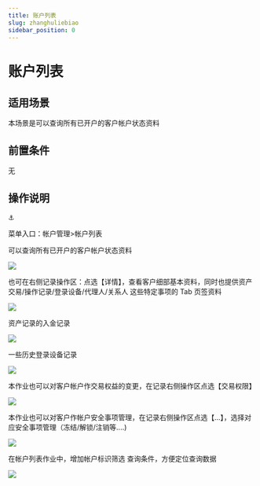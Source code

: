 ```yaml
---
title: 账户列表
slug: zhanghuliebiao
sidebar_position: 0
---
```



# 账户列表

## 适用场景

本场景是可以查询所有已开户的客户帐户状态资料

## 前置条件

无

## 操作说明

<div class="callout callout-bg-6 callout-border-6">
<div class='callout-emoji'>⚓</div>
<p>菜单入口：帐户管理&gt;帐户列表</p>
</div>

可以查询所有已开户的客户帐户状态资料

<img src="/assets/EFndbc3IBojG0dxlSlDcMa98nwc.png" src-width="3234" src-height="1606" align="center"/>

也可在右侧记录操作区：点选【详情】，查看客户细部基本资料，同时也提供资产交易/操作记录/登录设备/代理人/关系人 这些特定事项的 Tab 页签资料

<img src="/assets/J72ebMG1joEz5cxZIShcMEm0nlf.png" src-width="3246" src-height="1228" align="center"/>

 资产记录的入金记录

<img src="/assets/TjgWbDYMsoWx1txnKcQcQ4fznpf.png" src-width="2384" src-height="1248" align="center"/>

一些历史登录设备记录

<img src="/assets/ZX6qbHn1doizv6xeRFqcXMMGnZe.png" src-width="2420" src-height="744" align="center"/>

本作业也可以对客户帐户作交易权益的变更，在记录右侧操作区点选【交易权限】

<img src="/assets/TGMbbqSbQo3Ob2xNWKwc5wiznDf.png" src-width="1802" src-height="1364" align="center"/>

本作业也可以对客户作帐户安全事项管理，在记录右侧操作区点选【...】，选择对应安全事项管理（冻结/解锁/注销等....)

<img src="/assets/UI8mbtImwopH23x4ZURco87Znoh.png" src-width="3428" src-height="1504" align="center"/>

在帐户列表作业中，增加帐户标识筛选 查询条件，方便定位查询数据

<img src="/assets/DhzzbaAFIozXrzxuyjRcRboGnke.png" src-width="3248" src-height="808" align="center"/>

